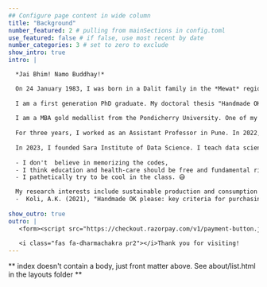 ```yaml
---
## Configure page content in wide column
title: "Background"
number_featured: 2 # pulling from mainSections in config.toml
use_featured: false # if false, use most recent by date
number_categories: 3 # set to zero to exclude
show_intro: true
intro: |

  *Jai Bhim! Namo Buddhay!*

  On 24 January 1983, I was born in a Dalit family in the *Mewat* region of Haryana, India. Later, we moved to Delhi. I finished my education in Delhi and had a wonderful time with my mom, dad, and three sisters. Sadly, I lost my dad during the second-COVID wave in Delhi. Now, my mom and I live in a small city Wardha.
  
  I am a first generation PhD graduate. My doctoral thesis "Handmade OK please: A Mixed Methods Study of Urban Indian Craft Consumers" was supervised by [Prof. Dr. B. Rajashekhar](https://profbrajashekhar.in/), School of Management Studies, University of Hyderabad, India.
  
  I am a MBA gold medallist from the Pondicherry University. One of my MBA professors, [Dr Babu George](https://www.linkedin.com/in/beingbabu/), inspired me to realise the importance of own thoughts which eventually triggered my interest in research and teaching. I also finished a bachelor degree in tourism studies from IGNOU & another bachelor honours degree in Russian language from JNU.
  
  For three years, I worked as an Assistant Professor in Pune. In 2022, for eight months I worked as the Head of School of Data Science & Information at the Nalanda Academy, Wardha. 
  
  In 2023, I founded Sara Institute of Data Science. I teach data science and research using R statistical language. Kindly check the website of my course [R for Beginners](https://r4b.netlify.app/). My dream is take data science education to under-represented students in India. As a data science teacher:
  
  - I don't  believe in memorizing the codes,
  - I think education and health-care should be free and fundamental rights of every citizen, and
  - I pathetically try to be cool in the class. 😅

  My research interests include sustainable production and consumption in context of discard studies. My recent research publication is:
  -  Koli, A.K. (2021), "Handmade OK please: key criteria for purchasing craft items by Indian consumers", *Journal of Cultural Heritage Management and Sustainable Development*, Vol. ahead-of-print No. ahead-of-print. https://doi.org/10.1108/JCHMSD-04-2020-0063 
  
show_outro: true
outro: |
   <form><script src="https://checkout.razorpay.com/v1/payment-button.js" data-payment_button_id="pl_Imwla3MlG8bu8V" async> </script> </form>
   
   <i class="fas fa-dharmachakra pr2"></i>Thank you for visiting!
---
```


** index doesn't contain a body, just front matter above.
See about/list.html in the layouts folder **